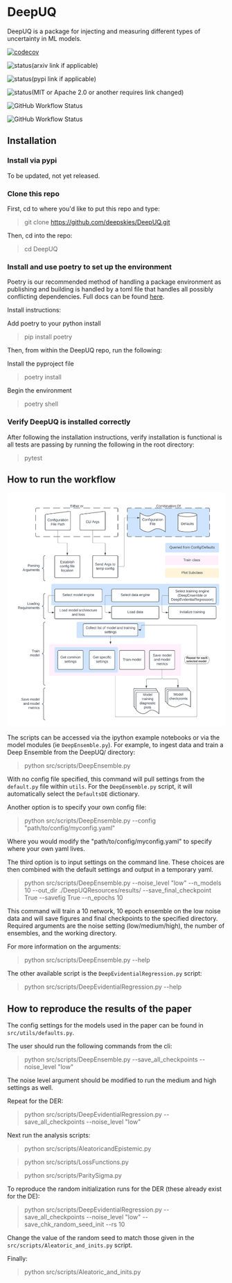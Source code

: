 # DeepUQ
DeepUQ is a package for injecting and measuring different types of uncertainty in ML models.

[![codecov](https://codecov.io/gh/beckynevin/DeepUQ/branch/main/graph/badge.svg)](https://codecov.io/gh/beckynevin/DeepUQ)

![status](https://img.shields.io/badge/arXiv-000.000-red)(arxiv link if applicable)

![status](https://img.shields.io/badge/PyPi-0.0.0.0-blue)(pypi link if applicable)

![status](https://img.shields.io/badge/License-MIT-lightgrey)(MIT or Apache 2.0 or another requires link changed)

![GitHub Workflow Status](https://img.shields.io/github/workflow/status/owner/repo/build-repo)

![GitHub Workflow Status](https://img.shields.io/github/workflow/status/owner/repo/test-repo?label=test)


## Installation

### Install via pypi
To be updated, not yet released.

### Clone this repo
First, cd to where you'd like to put this repo and type:
> git clone https://github.com/deepskies/DeepUQ.git

Then, cd into the repo:
> cd DeepUQ

### Install and use poetry to set up the environment
Poetry is our recommended method of handling a package environment as publishing and building is handled by a toml file that handles all possibly conflicting dependencies. 
Full docs can be found [here](https://python-poetry.org/docs/basic-usage/).

Install instructions: 

Add poetry to your python install 
> pip install poetry

Then, from within the DeepUQ repo, run the following:

Install the pyproject file
> poetry install 

Begin the environment
> poetry shell

### Verify DeepUQ is installed correctly

After following the installation instructions, verify installation is functional is all tests are passing by running the following in the root directory:
> pytest

## How to run the workflow
![Folder structure overview](images/DeepUQWorkflow_Maggie.png)

The scripts can be accessed via the ipython example notebooks or via the model modules (ie `DeepEnsemble.py`). For example, to ingest data and train a Deep Ensemble from the DeepUQ/ directory:

> python src/scripts/DeepEnsemble.py

With no config file specified, this command will pull settings from the `default.py` file within `utils`. For the `DeepEnsemble.py` script, it will automatically select the `DefaultsDE` dictionary.

Another option is to specify your own config file:

> python src/scripts/DeepEnsemble.py --config "path/to/config/myconfig.yaml"

Where you would modify the "path/to/config/myconfig.yaml" to specify where your own yaml lives.

The third option is to input settings on the command line. These choices are then combined with the default settings and output in a temporary yaml.

> python src/scripts/DeepEnsemble.py --noise_level "low" --n_models 10 --out_dir ./DeepUQResources/results/ --save_final_checkpoint True --savefig True --n_epochs 10

This command will train a 10 network, 10 epoch ensemble on the low noise data and will save figures and final checkpoints to the specified directory. Required arguments are the noise setting (low/medium/high), the number of ensembles, and the working directory.

For more information on the arguments:
> python src/scripts/DeepEnsemble.py --help

The other available script is the `DeepEvidentialRegression.py` script:
> python src/scripts/DeepEvidentialRegression.py --help

## How to reproduce the results of the paper

The config settings for the models used in the paper can be found in `src/utils/defaults.py`.

The user should run the following commands from the cli:
> python src/scripts/DeepEnsemble.py --save_all_checkpoints --noise_level "low"

The noise level argument should be modified to run the medium and high settings as well.

Repeat for the DER:
> python src/scripts/DeepEvidentialRegression.py --save_all_checkpoints --noise_level "low"

Next run the analysis scripts:
> python src/scripts/AleatoricandEpistemic.py

> python src/scripts/LossFunctions.py

> python src/scripts/ParitySigma.py

To reproduce the random initialization runs for the DER (these already exist for the DE):
> python src/scripts/DeepEvidentialRegression.py --save_all_checkpoints --noise_level "low" --save_chk_random_seed_init --rs 10

Change the value of the random seed to match those given in the `src/scripts/Aleatoric_and_inits.py` script.

Finally:
> python src/scripts/Aleatoric_and_inits.py

